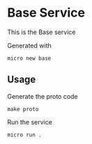 # Base Service

This is the Base service

Generated with

```
micro new base
```

## Usage

Generate the proto code

```
make proto
```

Run the service

```
micro run .
```